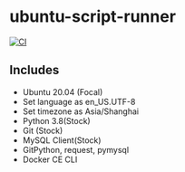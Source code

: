 # ubuntu-script-runner

[![CI](https://github.com/pachira-open-source/ubuntu-script-runner/actions/workflows/main.yml/badge.svg)](https://github.com/pachira-open-source/ubuntu-script-runner/actions/workflows/main.yml)

## Includes

- Ubuntu 20.04 (Focal)
- Set language as en_US.UTF-8
- Set timezone as Asia/Shanghai
- Python 3.8(Stock)
- Git (Stock)
- MySQL Client(Stock)
- GitPython, request, pymysql
- Docker CE CLI
